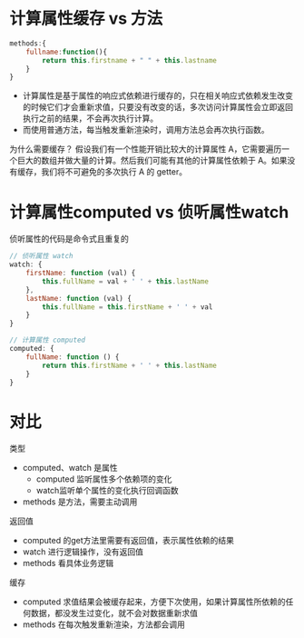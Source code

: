 
# 计算属性缓存 vs 方法
```javascript
methods:{
    fullname:function(){
        return this.firstname + " " + this.lastname
    }
}
```
- 计算属性是基于属性的响应式依赖进行缓存的，只在相关响应式依赖发生改变的时候它们才会重新求值，只要没有改变的话，多次访问计算属性会立即返回执行之前的结果，不会再次执行计算。
- 而使用普通方法，每当触发重新渲染时，调用方法总会再次执行函数。

为什么需要缓存？
假设我们有一个性能开销比较大的计算属性 A，它需要遍历一个巨大的数组并做大量的计算。然后我们可能有其他的计算属性依赖于 A。如果没有缓存，我们将不可避免的多次执行 A 的 getter。

# 计算属性computed vs 侦听属性watch
侦听属性的代码是命令式且重复的
```javascript
// 侦听属性 watch
watch: {
    firstName: function (val) {
        this.fullName = val + ' ' + this.lastName
    },
    lastName: function (val) {
        this.fullName = this.firstName + ' ' + val
    }
}
```
```javascript
// 计算属性 computed
computed: {
    fullName: function () {
        return this.firstName + ' ' + this.lastName
    }
}
```
# 对比
类型
- computed、watch 是属性
    - computed 监听属性多个依赖项的变化
    - watch监听单个属性的变化执行回调函数
- methods 是方法，需要主动调用

返回值
- computed 的get方法里需要有返回值，表示属性依赖的结果
- watch 进行逻辑操作，没有返回值
- methods 看具体业务逻辑

缓存
- computed 求值结果会被缓存起来，方便下次使用，如果计算属性所依赖的任何数据，都没发生过变化，就不会对数据重新求值
- methods 在每次触发重新渲染，方法都会调用

